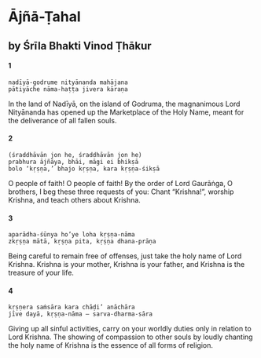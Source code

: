 # Ājñā-Ṭahal

## by Śrīla Bhakti Vinod Ṭhākur

#### 1

    nadīyā-godrume nityānanda mahājana
    pātiyāche nāma-haṭṭa jivera kāraṇa

In the land of Nadīyā, on the island of Godruma, the magnanimous Lord Nityānanda has opened up the Marketplace of the Holy Name, meant for the deliverance of all fallen souls.

#### 2

    (śraddhāvān jon he, śraddhāvān jon he)
    prabhura ājñāya, bhāi, māgi ei bhikṣā
    bolo ‘kṛṣṇa,’ bhajo kṛṣṇa, kara kṛṣṇa-śikṣā

O people of faith! O people of faith! By the order of Lord Gaurāṅga, O brothers, I beg these three requests of you: Chant “Krishna!”, worship Krishna, and teach others about Krishna.

#### 3

    aparādha-śūnya ho’ye loha kṛṣṇa-nāma
    zkṛṣṇa mātā, kṛṣṇa pita, kṛṣṇa dhana-prāṇa

Being careful to remain free of offenses, just take the holy name of Lord Krishna. Krishna is your mother, Krishna is your father, and Krishna is the treasure of your life.

#### 4

    kṛṣṇera saṁsāra kara chāḍi’ anāchāra
    jīve dayā, kṛṣṇa-nāma – sarva-dharma-sāra

Giving up all sinful activities, carry on your worldly duties only in relation to Lord Krishna. The showing of compassion to other souls by loudly chanting the holy name of Krishna is the essence of all forms of religion.

